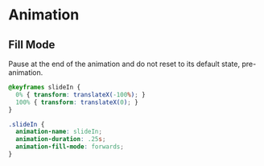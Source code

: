 # Animation

## Fill Mode

Pause at the end of the animation and do not reset to its default state, pre-animation.

```CSS
@keyframes slideIn {
  0% { transform: translateX(-100%); }
  100% { transform: translateX(0); }
}

.slideIn {
  animation-name: slideIn;
  animation-duration: .25s;
  animation-fill-mode: forwards;
}
```

